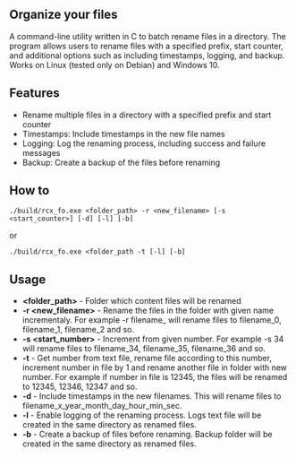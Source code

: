 ## Organize your files
A command-line utility written in C to batch rename files in a directory. The program allows users to rename files with a specified prefix, start counter, and additional options such as including timestamps, logging, and backup.<br>
Works on Linux (tested only on Debian) and Windows 10.<br>
## Features
- Rename multiple files in a directory with a specified prefix and start counter<br>
- Timestamps: Include timestamps in the new file names<br>
- Logging: Log the renaming process, including success and failure messages<br>
- Backup: Create a backup of the files before renaming<br>
## How to
```
./build/rcx_fo.exe <folder_path> -r <new_filename> [-s <start_counter>] [-d] [-l] [-b]
```
or
```
./build/rcx_fo.exe <folder_path -t [-l] [-b]
```
## Usage
- **<folder_path>** - Folder which content files will be renamed
- **-r <new_filename>** - Rename the files in the folder with given name incrementaly. For example -r filename_ will rename files to filename_0, filename_1, filename_2 and so.
- **-s <start_number>** - Increment from given number. For example -s 34 will rename files to filename_34, filename_35, filename_36 and so.
- **-t** - Get number from text file, rename file according to this number, increment number in file by 1 and rename another file in folder with new number. For example if number in file is 12345, the files will be renamed to 12345, 12346, 12347 and so.
- **-d** - Include timestamps in the new filenames. This will rename files to filename_x_year_month_day_hour_min_sec.
- **-l** - Enable logging of the renaming process. Logs text file will be created in the same directory as renamed files.
- **-b** - Create a backup of files before renaming. Backup folder will be created in the same directory as renamed files.


